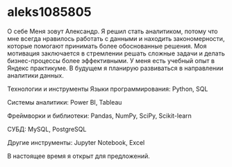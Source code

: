 # aleks1085805
О себе
Меня зовут Александр. Я решил стать аналитиком, потому что мне всегда нравилось работать с данными и находить закономерности, которые помогают принимать более обоснованные решения. Моя мотивация заключается в стремлении решать сложные задачи и делать бизнес-процессы более эффективными. У меня есть учебный опыт в Яндекс практикуме. В будущем я планирую развиваться в направлении аналитики данных.

Технологии и инструменты
Языки программирования: Python, SQL

Системы аналитики: Power BI, Tableau

Фреймворки и библиотеки: Pandas, NumPy, SciPy, Scikit-learn

СУБД: MySQL, PostgreSQL

Другие инструменты: Jupyter Notebook, Excel

В настоящее время я открыт для предложений.

